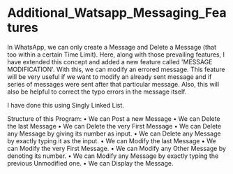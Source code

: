 # Additional_Watsapp_Messaging_Features

In WhatsApp, we can only create a Message and Delete a Message (that too within a certain Time Limit). Here, along with those prevailing features, I have extended this concept and added a new feature called 'MESSAGE MODIFICATION'. With this, we can modify an errored message. This feature will be very useful if we want to modify an already sent message and if series of messages were sent after that particular message. Also, this will also be helpful to correct the typo errors in the message itself.


I have done this using Singly Linked List.



Structure of this Program:
•	We can Post a new Message
•	We can Delete the last Message
•	We can Delete the very First Message
•	We can Delete any Message by giving its number as input.
•	We can Delete any Message by exactly typing it as the input.
•	We can Modify the last Message
•	We can Modify the very First Message.
•	We can Modify any Other Message by denoting its number.
•	We can Modify any Message by exactly typing the previous Unmodified one.
•	We can Display the Message.

